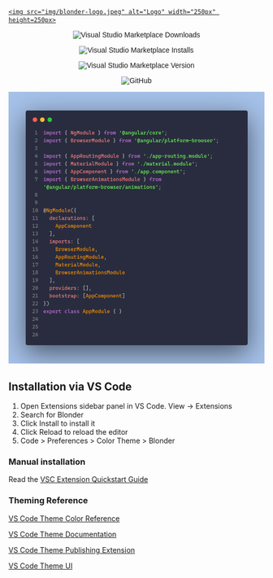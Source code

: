   <p align="center">
  <a href="https://github.com/acquahsamuel/blonder-theme">

    <img src="img/blonder-logo.jpeg" alt="Logo" width="250px" height=250px>

  </a>
  </p>
  <!-- <h2 align="center"> Blonder Theme for VS Code </h2> -->
 <div style="text-align:center"><span style="font-family:sans-serif; ">

  

![Visual Studio Marketplace Downloads](https://img.shields.io/visual-studio-marketplace/d/acquahsamuel.blonder)

  

![Visual Studio Marketplace Installs](https://img.shields.io/visual-studio-marketplace/i/acquahsamuel.blonder)

  

![Visual Studio Marketplace Version](https://img.shields.io/visual-studio-marketplace/v/acquahsamuel.blonder)

  

![GitHub](https://img.shields.io/github/license/acquahsamuel/blonder)

  
 </span></div>

<img src="img/vscode-ui.png" alt="blonder-screenshoot">

## Installation via VS Code 

1. Open Extensions sidebar panel in VS Code. View → Extensions
2. Search for Blonder
3. Click Install to install it
4. Click Reload to reload the editor
5. Code > Preferences > Color Theme > Blonder

### Manual installation

Read the [VSC Extension Quickstart Guide](https://github.com/acquahsamuel/blonder-theme/blob/master/vsc-extension-quickstart.md)

### Theming Reference

[VS Code Theme Color Reference](https://code.visualstudio.com/api/references/theme-color)

[VS Code Theme Documentation](https://code.visualstudio.com/api/extension-capabilities/theming)

[VS Code Theme Publishing Extension](https://code.visualstudio.com/api/working-with-extensions/publishing-extension)

[VS Code Theme UI](https://themes.vscode.one/)
